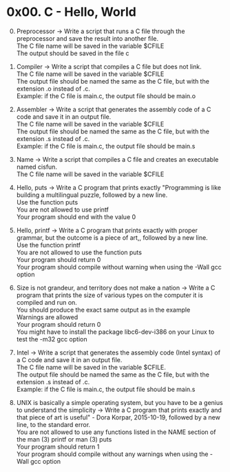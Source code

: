 # 0x00. C - Hello, World

0. Preprocessor -> Write a script that runs a C file through the preprocessor and save the result into another file.
                    <br />The C file name will be saved in the variable $CFILE
                    <br />The output should be saved in the file c
		    
1. Compiler -> Write a script that compiles a C file but does not link.
		<br /> The C file name will be saved in the variable $CFILE
		<br /> The output file should be named the same as the C file, but with the extension .o instead of .c.
			<br /> Example: if the C file is main.c, the output file should be main.o
			
2. Assembler -> Write a script that generates the assembly code of a C code and save it in an output file.
		<br /> The C file name will be saved in the variable $CFILE
		<br /> The output file should be named the same as the C file, but with the extension .s instead of .c.
			<br /> Example: if the C file is main.c, the output file should be main.s
			
3. Name -> Write a script that compiles a C file and creates an executable named cisfun.
		<br /> The C file name will be saved in the variable $CFILE

4. Hello, puts -> Write a C program that prints exactly "Programming is like building a multilingual puzzle, followed by a new line.
			<br />Use the function puts
			<br />You are not allowed to use printf
			<br />Your program should end with the value 0
			
5. Hello, printf -> Write a C program that prints exactly with proper grammar, but the outcome is a piece of art,, followed by a new line.
			<br />Use the function printf
			<br />You are not allowed to use the function puts
			<br />Your program should return 0
			<br />Your program should compile without warning when using the -Wall gcc option
			
6. Size is not grandeur, and territory does not make a nation -> Write a C program that prints the size of various types on the computer it is compiled and run on.
			<br />You should produce the exact same output as in the example
			<br />Warnings are allowed
			<br />Your program should return 0
			<br />You might have to install the package libc6-dev-i386 on your Linux to test the -m32 gcc option
			
7. Intel -> Write a script that generates the assembly code (Intel syntax) of a C code and save it in an output file.
			<br />The C file name will be saved in the variable $CFILE.
			<br />The output file should be named the same as the C file, but with the extension .s instead of .c.
			<br />Example: if the C file is main.c, the output file should be main.s

8. UNIX is basically a simple operating system, but you have to be a genius to understand the simplicity -> Write a C program that prints exactly and that piece of art is useful" - Dora Korpar, 2015-10-19, followed by a new line, to the standard error.
			<br />You are not allowed to use any functions listed in the NAME section of the man (3) printf or man (3) puts
			<br />Your program should return 1
			<br />Your program should compile without any warnings when using the -Wall gcc option
